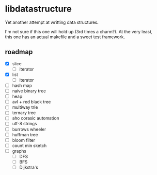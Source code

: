 # libdatastructure

Yet another attempt at writting data structures.

I'm not sure if this one will hold up (3rd times a charm?). At
the very least, this one has an actual makefile and a sweet test
framework.

## roadmap

- [x] slice
    * [ ] iterator
- [x] list
    * [ ] iterator
- [ ] hash map
- [ ] naive binary tree
- [ ] heap
- [ ] avl + red black tree
- [ ] multiway trie
- [ ] ternary tree
- [ ] aho corasic automation
- [ ] utf-8 strings
- [ ] burrows wheeler
- [ ] huffman tree
- [ ] bloom filter
- [ ] count min sketch
- [ ] graphs
    * [ ] DFS
    * [ ] BFS
    * [ ] Dijkstra's
